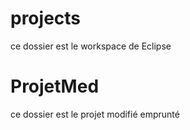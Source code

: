 # projects
ce dossier est le workspace de Eclipse
# ProjetMed
ce dossier est le projet modifié emprunté
